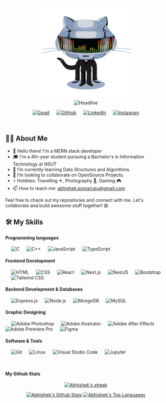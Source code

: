 <!--
**abhishekkrao/abhishekkrao** is a ✨ _special_ ✨ repository because its `README.md` (this file) appears on your GitHub profile.
Here are some ideas to get you started:
-->

<div align=center>
<img align='center' src='https://github.com/abhishekkrao/abhishekkrao/blob/main/assets/daftpunktocat-thomas.gif' width='300'>
</div>

<div align=center>
  <img src="https://readme-typing-svg.herokuapp.com?color=%236FDA44&size=32&center=true&vCenter=true&width=600&height=50&lines=Hi+there,+I'm+Abhishek+%F0%9F%91%8B;" alt="Headline" />
</div>


<p align="center">
	<a href="mailto:abhishek.komarraju@gmail.com"><img src="https://img.shields.io/badge/Gmail-D14836?style=for-the-badge&logo=gmail&logoColor=white&color=071A2C" alt="Gmail"/></a>
	&emsp;
	<a href="https://github.com/AbhishekkRao"><img src="https://img.shields.io/badge/GitHub-100000?style=for-the-badge&logo=github&logoColor=white&color=071A2C" alt="GitHub"/></a>
	&emsp;
	<a href="https://linkedin.com/in/AbhishekkRao"><img src="https://img.shields.io/badge/Linkedin-0077b5?style=for-the-badge&logo=linkedin&color=071A2C" alt="LinkedIn"/></a>
	&emsp;
  <a href="https://instagram.com/abhi.x._" target="_blank">
    <img src="https://img.shields.io/badge/instagram-%23E4405F.svg?&style=for-the-badge&logo=instagram&logoColor=white&color=071A2C" alt="Instagram"/>
  </a>
	
</p>

<br>

## 🙋‍♀️ About Me
<!--- 🔭 I’m currently working on -->
- 👋 Hello there! I'm a MERN stack developer 
- 🎓 I'm a 4th-year student pursuing a Bachelor's in Information Technology at NSUT
- 🌱 I’m currently learning Data Structures and Algorithms.
- 👯 I’m looking to collaborate on OpenSource Projects.
- ⚡ Hobbies: Travelling ✈, Photography 📸, Gaming 🎮
- 📫 How to reach me: abhishek.komarraju@gmail.com

Feel free to check out my repositories and connect with me. Let's collaborate and build awesome stuff together! 😄

## 🛠️ My Skills

#### Programming languages

<p align="left"> 
  &emsp; 
  <img alt="C" src="https://img.shields.io/badge/C%20-%23007ACC.svg?logo=c&logoColor=white">
  &emsp;
  <img alt="C++" src="https://img.shields.io/badge/C++%20-%236D9EEB.svg?logo=c%2B%2B&logoColor=white">
  &emsp;
  <img alt="JavaScript" src="https://img.shields.io/badge/JavaScript%20-%23F7DF1E.svg?logo=javascript&logoColor=black">
  &emsp;
  <img alt="TypeScript" src="https://img.shields.io/badge/TypeScript%20-%23007ACC.svg?logo=typescript&logoColor=white">
</p>

#### Frontend Development
<p align="left"> 
    &emsp; 
    <img alt="HTML" src="https://img.shields.io/badge/HTML5%20-%23E34F26.svg?logo=html5&logoColor=white"> 
    &emsp; 
    <img alt="CSS" src="https://img.shields.io/badge/CSS3%20-%230066B8.svg?logo=css3&logoColor=white"> 
    &emsp; 
    <img alt="React" src="https://img.shields.io/badge/React-61DAFB.svg?logo=react&logoColor=black"> 
    &emsp; 
    <img alt="Next.js" src="https://img.shields.io/badge/Next.js-000000.svg?logo=next.js&logoColor=white"> 
    &emsp; 
    <img alt="NestJS" src="https://img.shields.io/badge/NestJS-E0234E.svg?logo=nestjs&logoColor=white"> 
    &emsp; 
    <img alt="Bootstrap" src="https://img.shields.io/badge/Bootstrap-7952B3.svg?logo=bootstrap&logoColor=white"> 
    &emsp; 
    <img alt="Tailwind CSS" src="https://img.shields.io/badge/Tailwind%20CSS-38B2AC.svg?logo=tailwind-css&logoColor=white"> 
</p>

#### Backend Development & Databases
<p align="left">
  &emsp;
  <img alt="Express.js" src="https://img.shields.io/badge/Express.js-404D59.svg?logo=express&logoColor=white">
  &emsp;
  <img alt="Node.js" src="https://img.shields.io/badge/Node.js-339933.svg?logo=node.js&logoColor=white">
  &emsp;
  <img alt="MongoDB" src="https://img.shields.io/badge/MongoDB-47A248.svg?logo=mongodb&logoColor=white">
  &emsp;
  <img alt="MySQL" src="https://img.shields.io/badge/MySQL-%2300f.svg?logo=mysql&logoColor=white">
</p>
  
#### Graphic Designing
<p align="left">
  &emsp;
  <img alt="Adobe Photoshop" src="https://img.shields.io/badge/Adobe%20Photoshop-%2331A8FF.svg?logo=adobe%20photoshop&logoColor=white">
  &emsp;
  <img alt="Adobe Illustrator" src="https://img.shields.io/badge/Adobe%20Illustrator-%23FF9A00.svg?logo=adobe%20illustrator&logoColor=white">
  &emsp;
  <img alt="Adobe After Effects" src="https://img.shields.io/badge/Adobe%20After%20Effects-%23FF0000.svg?logo=adobe%20after%20effects&logoColor=white">
  &emsp;
  <img alt="Adobe Premiere Pro" src="https://img.shields.io/badge/Adobe%20Premiere%20Pro-%23EA77FF.svg?logo=adobe%20premiere%20pro&logoColor=white">
  &emsp;
  <img alt="Figma" src="https://img.shields.io/badge/Figma-%23F24E1E.svg?logo=figma&logoColor=white">
</p>

#### Software & Tools
 
<p align="left">
  &emsp;
  <img alt="Git" src="https://img.shields.io/badge/Git%20-%23F05032.svg?logo=git&logoColor=white">
  &emsp;
  <img alt="Linux" src="https://img.shields.io/badge/Linux-FCC624.svg?logo=linux&logoColor=black">
  &emsp;
  <img alt="Visual Studio Code" src="https://img.shields.io/badge/Visual%20Studio%20Code-007ACC.svg?logo=visual-studio-code&logoColor=white">
  &emsp;
  <img alt="Jupyter" src="https://img.shields.io/badge/Jupyter%20-%23F37626.svg?logo=Jupyter&logoColor=white">
</p>


<br>
<be>

####  My Github Stats

<p align="center">
    <a href="https://github.com/AbhishekkRao/github-readme-streak-stats">
        <img title="🔥 Get streak stats for your profile at git.io/streak-stats" alt="Abhishek's streak" src="https://github-readme-streak-stats.herokuapp.com/?user=AbhishekkRao&theme=black-ice&hide_border=true&stroke=0000&background=060A0CD0"/>
    </a>
</p>
<div align="center">
    <a href="https://github.com/AbhishekkRao/github-readme-stats"><img alt="Abhishek's Github Stats" src="https://github-readme-stats.vercel.app/api?username=AbhishekkRao&show_icons=true&count_private=true&theme=react&hide_border=true&bg_color=0D1117" /></a>
  <a href="https://github.com/AbhishekkRao/github-readme-stats"><img alt="Abhishek's Top Languages" src="https://github-readme-stats.vercel.app/api/top-langs/?username=AbhishekkRao&langs_count=8&count_private=true&layout=compact&theme=react&hide_border=true&bg_color=0D1117" /></a>
  <br/>
<!--   <b>Note:</b> Top languages is only a metric of the languages my public code consists of and doesn't reflect experience or skill level. -->
</div>

<!--
## ❤ Views and Followers
<a href="https://github.com/Meghna-DAS/github-profile-views-counter">
    <img src="https://komarev.com/ghpvc/?username=AbhishekkRao">
</a>
<a href="https://github.com/AbhishekkRao?tab=followers"><img src="https://img.shields.io/github/followers/AbhishekkRao?label=Followers&style=social" alt="GitHub Badge"></a>

 <!--<div>
   <img align="center" height="170" src="https://github-readme-stats.vercel.app/api/top-langs/?username=abhishekkrao&layout=compact&langs_count=16&theme=github_dark"/>
  <img align="center" src="https://github-readme-stats.vercel.app/api?username=abhishekkrao&show_icons=true&theme=github_dark&include_all_commits=true&count_private=true&hide=issues"/>
</div>
<br>
<br>

<!--## my contribution graph gets eaten by a snake 🐍:
![Snake animation](https://github.com/AbhishekkRao/AbhishekkRao/blob/output/github-contribution-grid-snake.svg)-->

<!--
**AbhishekkRao/AbhishekkRao** is a ✨ _special_ ✨ repository because its `README.md` (this file) appears on your GitHub profile.
Here are some ideas to get you started:
- 🔭 I’m currently working on ...
- 🌱 I’m currently learning ...
- 👯 I’m looking to collaborate on ...
- 🤔 I’m looking for help with ...
- 💬 Ask me about ...
- 📫 How to reach me: ...
- 😄 Pronouns: ...
- ⚡ Fun fact: ...
-->

